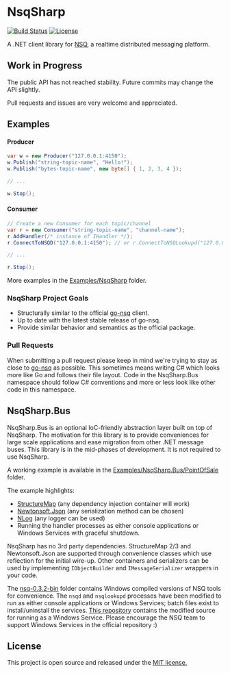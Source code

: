 NsqSharp
========

[![Build Status](https://travis-ci.org/judwhite/NsqSharp.svg?branch=master)](https://travis-ci.org/judwhite/NsqSharp) [![License](http://img.shields.io/:license-mit-blue.svg)](http://doge.mit-license.org)

A .NET client library for [NSQ](https://github.com/bitly/nsq), a realtime distributed messaging platform.

## Work in Progress

The public API has not reached stability. Future commits may change the API slightly.

Pull requests and issues are very welcome and appreciated.

## Examples

#### Producer

```C#
var w = new Producer("127.0.0.1:4150");
w.Publish("string-topic-name", "Hello!");
w.Publish("bytes-topic-name", new byte[] { 1, 2, 3, 4 });

// ...

w.Stop();
```

#### Consumer

```C#
// Create a new Consumer for each topic/channel
var r = new Consumer("string-topic-name", "channel-name");
r.AddHandler(/* instance of IHandler */);
r.ConnectToNSQD("127.0.0.1:4150"); // or r.ConnectToNSQLookupd("127.0.0.1:4161");

// ...

r.Stop();
```

More examples in the [Examples/NsqSharp](https://github.com/judwhite/NsqSharp/tree/master/Examples/NsqSharp) folder.

### NsqSharp Project Goals
- Structurally similar to the official [go-nsq](https://github.com/bitly/go-nsq) client.
- Up to date with the latest stable release of go-nsq.
- Provide similar behavior and semantics as the official package.

### Pull Requests

When submitting a pull request please keep in mind we're trying to stay as close to [go-nsq](https://github.com/bitly/go-nsq) as possible. This sometimes means writing C# which looks more like Go and follows their file layout. Code in the NsqSharp.Bus namespace should follow C# conventions and more or less look like other code in this namespace.

## NsqSharp.Bus

NsqSharp.Bus is an optional IoC-friendly abstraction layer built on top of NsqSharp. The motivation for this library is to provide conveniences for large scale applications and ease migration from other .NET message buses. This library is in the mid-phases of development. It is not required to use NsqSharp.

A working example is available in the [Examples/NsqSharp.Bus/PointOfSale](https://github.com/judwhite/NsqSharp/tree/master/Examples/NsqSharp.Bus/PointOfSale) folder.

The example highlights:
- [StructureMap](https://github.com/structuremap/structuremap) (any dependency injection container will work)
- [Newtonsoft.Json](https://github.com/JamesNK/Newtonsoft.Json) (any serialization method can be chosen)
- [NLog](https://github.com/NLog/NLog) (any logger can be used)
- Running the handler processes as either console applications or Windows Services with graceful shutdown.

NsqSharp has no 3rd party dependencies. StructureMap 2/3 and Newtonsoft.Json are supported through convenience classes which use reflection for the initial wire-up. Other containers and serializers can be used by implementing `IObjectBuilder` and `IMessageSerializer` wrappers in your code.

The [nsq-0.3.2-bin](https://github.com/judwhite/NsqSharp/tree/master/nsq-0.3.2-bin) folder contains Windows compiled versions of NSQ tools for convenience. The `nsqd` and `nsqlookupd` processes have been modified to run as either console applications or Windows Services; batch files exist to install/uninstall the services. [This repository](https://github.com/judwhite/nsq/tree/master/apps) contains the modified source for running as a Windows Service. Please encourage the NSQ team to support Windows Services in the official repository :)

## License

This project is open source and released under the [MIT license.](LICENSE)
